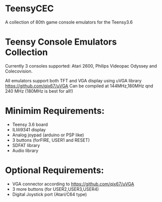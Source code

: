 # TeensyCEC
A collection of 80th game console emulators for the Teensy3.6

# Teensy Console Emulators Collection
Currently 3 consoles supported:
Atari 2600, Philips Videopac Odyssey and Colecovision.

All emulators support both TFT and VGA display using uVGA library https://github.com/qix67/uVGA
Can be compiled at 144MHz,180MHz qnd 240 MHz (180MHz is best for all!)


# Minimim Requirements:
- Teensy 3.6 board
- ILIili9341 display
- Analog joypad (arduino or PSP like)
- 3 buttons (forFIRE, USER1 and RESET)
- SDFAT library
- Audio library 

# Optional Requirements:
- VGA connector according to https://github.com/qix67/uVGA
- 3 more buttons (for USER2,USER3,USER4)
- Digital Joystick port (Atari/C64 type)
